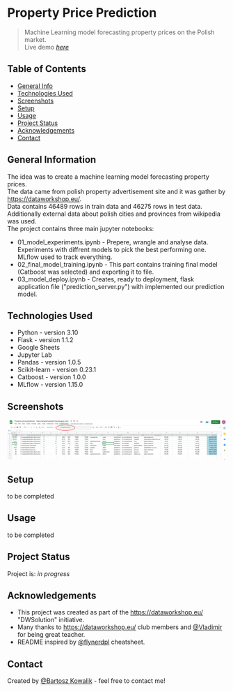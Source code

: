 ﻿# Property Price Prediction
> Machine Learning model forecasting property prices on the Polish market.  
> Live demo [_here_](https://propertypredict.herokuapp.com/)


## Table of Contents
* [General Info](#general-information)
* [Technologies Used](#technologies-used)
* [Screenshots](#screenshots)
* [Setup](#setup)
* [Usage](#usage)
* [Project Status](#project-status)
* [Acknowledgements](#acknowledgements)
* [Contact](#contact)


## General Information
The idea was to create a machine learning model forecasting property prices.  
The data came from polish property advertisement site and it was gather by https://dataworkshop.eu/.  
Data contains 46489 rows in train data and 46275 rows in test data.  
Additionally external data about polish cities and provinces from wikipedia was used.     
The project contains three main jupyter notebooks:
- 01_model_experiments.ipynb - Prepere, wrangle and analyse data. Experiments with diffrent models to pick the best performing one. MLflow used to track everything.
- 02_final_model_training.ipynb - This part contains training final model (Catboost was selected) and exporting it to file.
- 03_model_deploy.ipynb - Creates, ready to deployment, flask application file ("prediction_server.py") with implemented our prediction model. 


## Technologies Used
- Python - version 3.10
- Flask - version 1.1.2
- Google Sheets
- Jupyter Lab
- Pandas - version 1.0.5
- Scikit-learn - version 0.23.1
- Catboost - version 1.0.0
- MLflow - version 1.15.0


## Screenshots
![Example screenshot](./img/google_sheets.png)


## Setup
to be completed


## Usage
to be completed


## Project Status
Project is: _in progress_


## Acknowledgements
- This project was created as part of the https://dataworkshop.eu/ "DWSolution" initiative.
- Many thanks to https://dataworkshop.eu/ club members
 and [@Vladimir](https://github.com/slon1024) for being great teacher.
- README inspired by [@flynerdpl](https://www.flynerd.pl/) cheatsheet.


## Contact
Created by [@Bartosz Kowalik](https://www.linkedin.com/in/bartosz-kowalik-5756ba1b3/) - feel free to contact me! 
